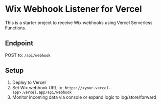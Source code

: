 
# Wix Webhook Listener for Vercel

This is a starter project to receive Wix webhooks using Vercel Serverless Functions.

## Endpoint

POST to: `/api/webhook`

## Setup

1. Deploy to Vercel
2. Set Wix webhook URL to: `https://<your-vercel-app>.vercel.app/api/webhook`
3. Monitor incoming data via console or expand logic to log/store/forward
